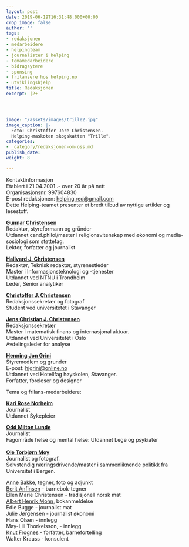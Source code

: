 ```yaml
---
layout: post
date: 2019-06-19T16:31:48.000+00:00
crop_image: false
author: ''
tags:
- redaksjonen
- medarbeidere
- helpingteam
- journalister i helping
- temamedarbeidere
- bidragsytere
- sponsing
- frilansere hos helping.no
- utviklingshjelp
title: Redaksjonen
excerpt: |2+




image: "/assets/images/trille2.jpg"
image_caption: |-
  Foto: Christoffer Jore Christensen.
  Helping-maskoten skogskatten "Trille".
categories:
- _category/redaksjonen-om-oss.md
publish_date: 
weight: 8

---
```

Kontaktinformasjon  
Etablert i 21.04.2001 .- over 20 år på nett  
Organisasjonsnr. 997604830  
E-post redaksjonen: helping.red@gmail.com  
Dette Helping-teamet presenter et bredt tilbud av nyttige artikler og lesestoff.

[**Gunnar Christensen**](https://helping.no/author/gunnar-christensen)  
Redaktør, styreformann og gründer  
Utdannet cand.philol/master i religionsvitenskap med økonomi og media-sosiologi som støttefag.  
Lektor, forfatter og journalist

[**Hallvard J. Christensen**](https://helping.no/author/hallvard-j-christensen)  
Redaktør, Teknisk redaktør, styrenestleder  
Master i Informasjonsteknologi og -tjenester  
Utdannet ved NTNU i Trondheim  
Leder, Senior analytiker

[**Christoffer J. Christensen**](https://helping.no/author/christoffer-jore-christensen)  
Redaksjonssekretær og fotograf  
Student ved universitetet i Stavanger

[**Jens Christian J. Christensen**](https://helping.no/author/jens-christian-jore-christensen)  
Redaksjonssekretær  
Master i matematisk finans og internasjonal aktuar.  
Utdannet ved Universitetet i Oslo  
Avdelingsleder for analyse

[**Henning Jon Grini**](https://helping.no/author/henning-j-grini)  
Styremedlem og grunder  
E-post: [hjgrini@online.no](mailto:hjgrini@online.no)  
Utdannet ved Hotellfag høyskolen, Stavanger.  
Forfatter, foreleser og designer

Tema og frilans-medarbeidere:

[**Kari Rose Norheim**](https://helping.no/author/kari-rose-norheim)  
Journalist  
Utdannet Sykepleier

[**Odd Milton** **Lunde**](https://helping.no/author/odd-m-lunde)  
Journalist  
Fagområde helse og mental helse: Utdannet Lege og psykiater  
[  
](http://www.helping.no/bat.ya.htm)[**Ole Torbjørn Moy**](https://helping.no/author/ole-t-moy)  
Journalist og fotograf.  
Selvstendig næringsdrivende/master i sammenliknende politikk fra Universitet i Bergen.

[Anne Bakke](https://helping.no/author/anne-bakke "https://helping.no/author/anne-bakke"), tegner, foto og adjunkt  
[Berit Anfinsen](https://helping.no/aima)  - barnebok-tegner  
Ellen Marie Christensen - tradisjonell norsk mat  
[Albert Henrik Mohn,](https://helping.no/author/albert-henrik-mohn) bokanmeldelse  
Edle Bugge - journalist mat  
Julie Jørgensen - journalist økonomi  
Hans Olsen - innlegg  
May-Lill Thorkelsson, - innlegg  
[Knut Frognes ](https://helping.no/lenny-rømmer)- forfatter, barnefortelling  
Walter Krauss - konsulent